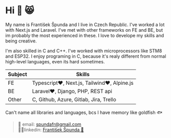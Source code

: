 # Hi 👋 😸
My name is František Špunda and I live in Czech Republic. I've worked a lot with Next.js and Laravel. I've met with other frameworks on FE and BE, but im probably the most experienced in these. I love to develope my skills and being creative.

I'm also skilled in C and C++. I've worked with microprocessors like STM8 and ESP32. I enjoy programing in C, because it's realy different from normal high-level languages, even its hard sometimes.

| Subject | Skills |
| - | - |
| FE | Typescript❤️, Next.js, Tailwind❤️, Alpine.js |
| BE | Laravel❤️, Django, PHP, REST api |
| Other | C, Github, Azure, Gitlab, Jira, Trello |

Can't name all libraries and languages, bcs I have memory like goldfish 🐟
> 📧 email: [spundafr@gmail.com](mailto:spundafr@gmail.com) <br>
> 🙎‍♂️linkedin: [František Špunda 🤌](linkedin.com/in/františek-špunda-59774627a)
